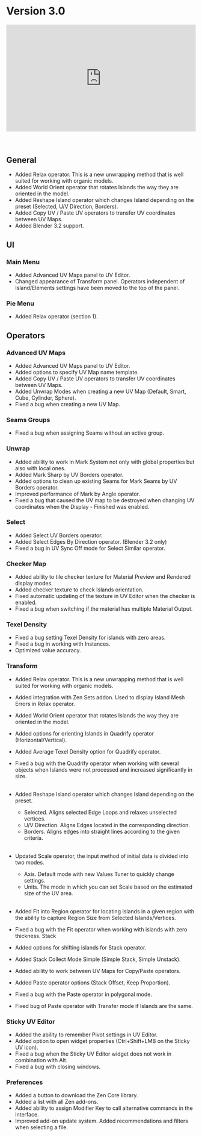 # Version 3.0

<div style="position: relative; width: 100%; height: 0; padding-bottom: 56.25%;">
<iframe src="https://www.youtube.com/embed/p2bqP2I-Urc" style="position: absolute; top: 0; left: 0; width: 100%; height: 100%;" allowfullscreen="" seamless="" frameborder="0"></iframe>
</div>
<br><br>

## General

- Added Relax operator. This is a new unwrapping method that is well suited for working with organic models.
- Added World Orient operator that rotates Islands the way they are oriented in the model.
- Added Reshape Island operator which changes Island depending on the preset (Selected, U/V Direction, Borders). 
- Added Copy UV / Paste UV operators to transfer UV coordinates between UV Maps.
- Added Blender 3.2 support.

## UI

### Main Menu

 - Added Advanced UV Maps panel to UV Editor.
 - Changed appearance of Transform panel. Operators independent of Island/Elements settings have been moved to the top of the panel.

### Pie Menu

 - Added Relax operator (section 1).

## Operators

### Advanced UV Maps

- Added Advanced UV Maps panel to UV Editor.
- Added options to specify UV Map name template.
- Added Copy UV / Paste UV operators to transfer UV coordinates between UV Maps.
- Added Unwrap Modes when creating a new UV Map (Default, Smart, Cube, Cylinder, Sphere).
- Fixed a bug when creating a new UV Map.

### Seams Groups

- Fixed a bug when assigning Seams without an active group. 

### Unwrap

- Added ability to work in Mark System not only with global properties but also with local ones.
- Added Mark Sharp by UV Borders operator.
- Added options to clean up existing Seams for Mark Seams by UV Borders operator.
- Improved performance of Mark by Angle operator.
- Fixed a bug that caused the UV map to be destroyed when changing UV coordinates when the Display - Finished was enabled.

### Select

- Added Select UV Borders operator.
- Added Select Edges By Direction operator. (Blender 3.2 only)
- Fixed a bug in UV Sync Off mode for Select Similar operator.


### Checker Map

- Added ability to tile checker texture for Material Preview and Rendered display modes.
- Added checker texture to check Islands orientation.
- Fixed automatic updating of the texture in UV Editor when the checker is enabled.
- Fixed a bug when switching if the material has multiple Material Output.

### Texel Density

- Fixed a bug setting Texel Density for islands with zero areas.
- Fixed a bug in working with Instances.
- Optimized value accuracy.

### Transform

- Added Relax operator. This is a new unwrapping method that is well suited for working with organic models.
- Added integration with Zen Sets addon. Used to display Island Mesh Errors in Relax operator.
- Added World Orient operator that rotates Islands the way they are oriented in the model.
- Added options for orienting Islands in Quadrify operator (Horizontal/Vertical).
- Added Average Texel Density option for Quadrify operator.
- Fixed a bug with the Quadrify operator when working with several objects when Islands were not processed and increased significantly in size.
<br> <br>
- Added Reshape Island operator which changes Island depending on the preset. 
    - Selected. Aligns selected Edge Loops and relaxes unselected vertices. 
    - U/V Direction. Aligns Edges located in the corresponding direction.
    - Borders. Aligns edges into straight lines according to the given criteria.
<br> <br>
- Updated Scale operator, the input method of initial data is divided into two modes.
    - Axis. Default mode with new Values Tuner to quickly change settings.
    - Units. The mode in which you can set Scale based on the estimated size of the UV area.
<br> <br>
- Added Fit into Region operator for locating Islands in a given region with the ability to capture  Region Size from Selected Islands/Vertices.

- Fixed a bug with the Fit operator when working with islands with zero thickness.
Stack
- Added options for shifting islands for Stack operator.
- Added Stack Collect Mode Simple (Simple Stack, Simple Unstack).
- Added ability to work between UV Maps for Copy/Paste operators.
- Added Paste operator options (Stack Offset, Keep Proportion).
- Fixed a bug with the Paste operator in polygonal mode.
- Fixed bug of Paste operator with Transfer mode if Islands are the same.

### Sticky UV Editor

- Added the ability to remember Pivot settings in UV Editor.
- Added option to open widget properties (Ctrl+Shift+LMB on the Sticky UV icon).
- Fixed a bug when the Sticky UV Editor widget does not work in combination with Alt.
- Fixed a bug with closing windows.

### Preferences

- Added a button to download the Zen Core library.
- Added a list with all Zen add-ons.
- Added ability to assign Modifier Key to call alternative commands in the interface.
- Improved add-on update system. Added recommendations and filters when selecting a file.
